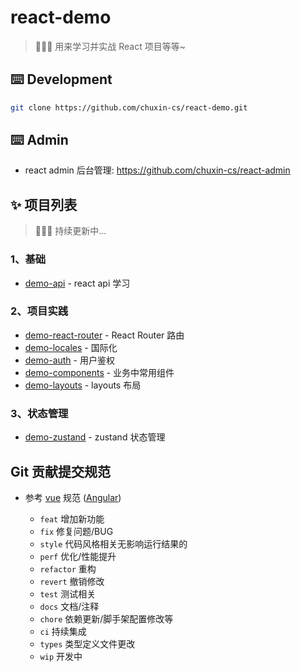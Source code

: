 # react-demo
> 🍉🍉🍉 用来学习并实战 React 项目等等~

## ⌨️ Development
```bash
git clone https://github.com/chuxin-cs/react-demo.git
```

## ⌨️ Admin
- react admin 后台管理: https://github.com/chuxin-cs/react-admin


## ✨ 项目列表
> 🍉🍉🍉 持续更新中...
### 1、基础
- [demo-api](https://github.com/chuxin-cs/react-demo/tree/master/demo-api) - react api 学习
### 2、项目实践
- [demo-react-router](https://github.com/chuxin-cs/react-demo/tree/master/demo-react-router) - React Router 路由
- [demo-locales](https://github.com/chuxin-cs/react-demo/tree/master/demo-locales) - 国际化
- [demo-auth](https://github.com/chuxin-cs/react-demo/tree/master/demo-auth) - 用户鉴权
- [demo-components](https://github.com/chuxin-cs/react-demo/tree/master/demo-components) - 业务中常用组件
- [demo-layouts](https://github.com/chuxin-cs/react-demo/tree/master/demo-layouts) - layouts 布局
### 3、状态管理
- [demo-zustand](https://github.com/chuxin-cs/react-demo/tree/master/demo-zustand) - zustand 状态管理



## Git 贡献提交规范

- 参考 [vue](https://github.com/vuejs/vue/blob/dev/.github/COMMIT_CONVENTION.md) 规范 ([Angular](https://github.com/conventional-changelog/conventional-changelog/tree/master/packages/conventional-changelog-angular))

  - `feat` 增加新功能
  - `fix` 修复问题/BUG
  - `style` 代码风格相关无影响运行结果的
  - `perf` 优化/性能提升
  - `refactor` 重构
  - `revert` 撤销修改
  - `test` 测试相关
  - `docs` 文档/注释
  - `chore` 依赖更新/脚手架配置修改等
  - `ci` 持续集成
  - `types` 类型定义文件更改
  - `wip` 开发中